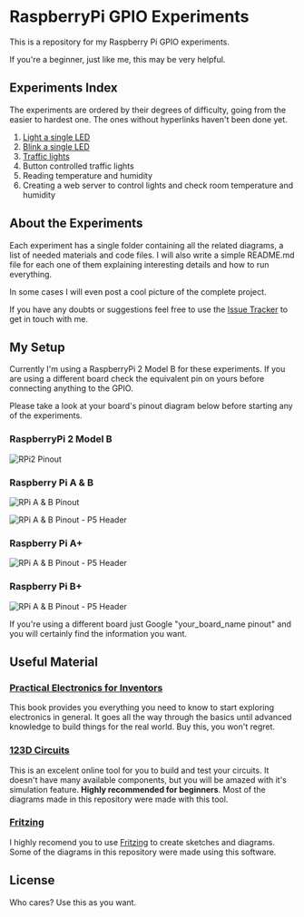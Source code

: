 # RaspberryPi GPIO Experiments

This is a repository for my Raspberry Pi GPIO experiments.

If you're a beginner, just like me, this may be very helpful.


## Experiments Index

The experiments are ordered by their degrees of difficulty, going from the easier to hardest one. The ones without hyperlinks haven't been done yet.

1. [Light a single LED](./single-led)
2. [Blink a single LED](./blink-single-led)
3. [Traffic lights](./traffic-lights)
4. Button controlled traffic lights
5. Reading temperature and humidity
6. Creating a web server to control lights and check room temperature and humidity

## About the Experiments

Each experiment has a single folder containing all the related diagrams, a list of needed materials and code files. I will also write a simple README.md file for each one of them explaining interesting details and how to run everything.

In some cases I will even post a cool picture of the complete project.

If you have any doubts or suggestions feel free to use the [Issue Tracker](https://github.com/lucasfcosta/raspberry-gpio-experiments/issues) to get in touch with me.


## My Setup

Currently I'm using a RaspberryPi 2 Model B for these experiments. If you are using a different board check the equivalent pin on yours before connecting anything to the GPIO.

Please take a look at your board's pinout diagram below before starting any of the experiments.

### RaspberryPi 2 Model B

![RPi2 Pinout](/rp2-pins.png)


### Raspberry Pi A & B

![RPi A & B Pinout](/rp1-pins.png)

![RPi A & B Pinout - P5 Header](/rp1-pins-p5.png)


### Raspberry Pi A+

![RPi A & B Pinout - P5 Header](/rpiaplus-pins.png)


### Raspberry Pi B+

![RPi A & B Pinout - P5 Header](/rpibplus-pins.png)


If you're using a different board just Google "your_board_name pinout" and you will certainly find the information you want.


## Useful Material

### [Practical Electronics for Inventors](http://www.amazon.com/Practical-Electronics-Inventors-Third-Edition/dp/0071771336)

This book provides you everything you need to know to start exploring electronics in general. It goes all the way through the basics until advanced knowledge to build things for the real world. Buy this, you won't regret.


### [123D Circuits](https://123d.circuits.io/)

This is an excelent online tool for you to build and test your circuits.
It doesn't have many available components, but you will be amazed with it's simulation feature. **Highly recommended for beginners**. Most of the diagrams made in this repository were made with this tool.


### [Fritzing](http://fritzing.org)

I highly recomend you to use [Fritzing](http://fritzing.org) to create sketches and diagrams. Some of the diagrams in this repository were made using this software.


## License

Who cares? Use this as you want.